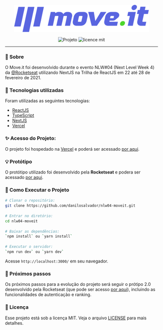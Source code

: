 <p align="center">  
   <img src="./public/logo-full.svg" alt="Move It" width="444px"/> 
</p>

<div align="center">

![Projeto](https://img.shields.io/badge/danilosalvador-nlw04-moveit)
![licence mit](https://img.shields.io/badge/license-MIT-green)

</div>

---

### 📖 Sobre

O Move.it foi desenvolvido durante o evento NLW#04 (Next Level Week 4) da [@Rocketseat](https://github.com/Rocketseat) utilizando NextJS na Trilha de ReactJS em 22 até 28 de fevereiro de 2021.



### 📝 Tecnologias utilizadas

Foram utilizadas as seguintes tecnologias:

- [ReactJS](https://reactjs.org/)
- [TypeScript](https://www.typescriptlang.org/)
- [NextJS](https://nextjs.org/)
- [Vercel](https://vercel.com/)



### ✨ Acesso do Projeto:

O projeto foi hospedado na [Vercel](https://vercel.com/) e poderá ser acessado [por aqui](moveit.danilosalvador.vercel.app/). 



### 💡 Protótipo

O protótipo utilizado foi desenvolvido pela **Rocketseat** e podera ser acessado [por aqui](https://www.figma.com/file/4JjnwdHNLXcxm9H7Os9D5I/Move.it-1.0).



### 🚀 Como Executar o Projeto

```bash
# Clonar o repositório:
git clone https://github.com/danilosalvador/nlw04-moveit.git

# Entrar no diretório:
cd nlw04-moveit

# Baixar as dependências:
`npm install` ou `yarn install`

# Executar o servidor:
`npm run dev` ou `yarn dev`

```
Acesse  `http://localhost:3000/` em seu navegador.



### 🤖 Próximos passos

Os próximos passos para a evolução do projeto será seguir o prótipo 2.0 desenvolvido pela Rocketseat (que pode ser acesso [por aqui](https://www.figma.com/file/3SLOKw2hSaZY517eTtZEn2/Move.it-2.0)), incluindo as funcionalidades de autenticação e ranking. 



### 📝 Licença
Esse projeto está sob a licença MIT. Veja o arquivo [LICENSE](LICENSE) para mais detalhes.

